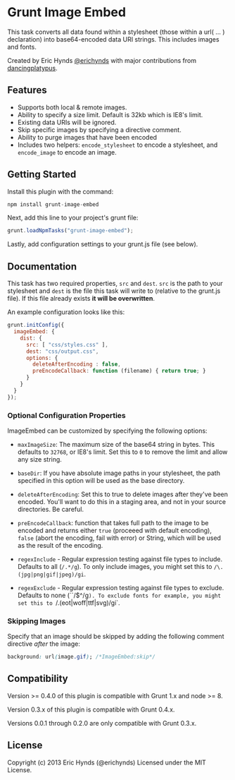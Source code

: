# Grunt Image Embed

This task converts all data found within a stylesheet (those within a url( ... ) declaration) into base64-encoded data URI strings. This includes images and fonts.

Created by Eric Hynds [@erichynds](http://twitter.com/erichynds) with major contributions from [dancingplatypus](https://github.com/dancingplatypus).

## Features

* Supports both local & remote images.
* Ability to specify a size limit. Default is 32kb which is IE8's limit.
* Existing data URIs will be ignored.
* Skip specific images by specifying a directive comment.
* Ability to purge images that have been encoded
* Includes two helpers: `encode_stylesheet` to encode a stylesheet, and `encode_image` to encode an image.

## Getting Started

Install this plugin with the command:

```js
npm install grunt-image-embed
```

Next, add this line to your project's grunt file:

```js
grunt.loadNpmTasks("grunt-image-embed");
```

Lastly, add configuration settings to your grunt.js file (see below).

## Documentation

This task has two required properties, `src` and `dest`. `src` is the path to your stylesheet and `dest` is the file this task will write to (relative to the grunt.js file). If this file already exists **it will be overwritten**.

An example configuration looks like this:

```js
grunt.initConfig({
  imageEmbed: {
    dist: {
      src: [ "css/styles.css" ],
      dest: "css/output.css",
      options: {
        deleteAfterEncoding : false,
        preEncodeCallback: function (filename) { return true; }
      }
    }
  }
});
```

### Optional Configuration Properties

ImageEmbed can be customized by specifying the following options:

* `maxImageSize`: The maximum size of the base64 string in bytes. This defaults to `32768`, or IE8's limit. Set this to `0` to remove the limit and allow any size string.

* `baseDir`: If you have absolute image paths in your stylesheet, the path specified in this option will be used as the base directory.

* `deleteAfterEncoding`: Set this to true to delete images after they've been encoded. You'll want to do this in a staging area, and not in your source directories.  Be careful.

* `preEncodeCallback`: function that takes full path to the image to be encoded and returns either `true` (proceeed with default encoding), `false` (abort the encoding, fail with error) or String, which will be used as the result of the encoding.

* `regexInclude` - Regular expression testing against file types to include. Defaults to all (`/.*/g`). To only include images, you might set this to `/\.(jpg|png|gif|jpeg)/gi`.

* `regexExclude` - Regular expression testing against file types to exclude. Defaults to none (``/$^/g`). To exclude fonts for example, you might set this to `/\.(eot|woff|ttf|svg)/gi`.

### Skipping Images

Specify that an image should be skipped by adding the following comment directive *after* the image:

```css
background: url(image.gif); /*ImageEmbed:skip*/
```

## Compatibility

Version >= 0.4.0 of this plugin is compatible with Grunt 1.x and node >= 8.

Version 0.3.x of this plugin is compatible with Grunt 0.4.x.

Versions 0.0.1 through 0.2.0 are only compatible with Grunt 0.3.x.

## License

Copyright (c) 2013 Eric Hynds (@erichynds)
Licensed under the MIT License.
